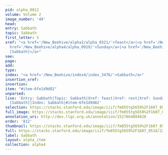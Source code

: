 ```yaml
---
pid: alpha_0812
volume: Volume 2
image_number: '49'
head: 
entry: Sabbath
topic: Sabbath
first_letter: S
xref: "<a href='/New_Beehive/alpha2/alpha_0321/'>feast</a>|<a href='/New_Beehive/alpha4/alpha_0791/'>rest</a>|<a
  href='/New_Beehive/alpha4/alpha_0919/'>Sunday</a>|<a href='/New_Beehive/toc_vol2/toc2_173/'>930
  [Sabbath]</a>"
see: 
page: 
add: 
type: 
index: "<a href='/New_Beehive/index4/index_3476/'>Sabbath</a>"
insertion_xref: 
insertion: 
item: "#item-6fe1d9d82"
unparsed: 
line: 'Entry: Sabbath|Topic: Sabbath|Xref: feast|Xref: rest|Xref: Sunday|Xref: 930
  [Sabbath]|Index: Sabbath|#item-6fe1d9d82'
selection: https://stacks.stanford.edu/image/iiif/fm855tg5659%2F1607_0516/324,2576,2984,494/full/0/default.jpg
full_image: https://stacks.stanford.edu/image/iiif/fm855tg5659%2F1607_0516/full/full/0/default.jpg
annotation_uri: http://dev.llgc.org.uk/annotation/1527864084820
order: '812'
thumbnail: https://stacks.stanford.edu/image/iiif/fm855tg5659%2F1607_0516/324,2576,600,180/250,/0/default.jpg
full: https://stacks.stanford.edu/image/iiif/fm855tg5659%2F1607_0516/324,2576,2984,494/full/0/default.jpg
label: Sabbath
layout: alpha_item
collection: alpha4
---
```

